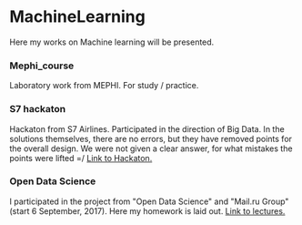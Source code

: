 # MachineLearning 
Here my works on Machine learning will be presented.

### Mephi_course
Laboratory work from MEPHI. For study / practice.

### S7 hackaton
Hackaton from S7 Airlines. Participated in the direction of Big Data.
In the solutions themselves, there are no errors, but they have removed points for the overall design. We were not given a clear answer, for what mistakes the points were lifted =/
[Link to Hackaton.](https://www.s7.ru/home/offers/hackathon/index.dot)

### Open Data Science 
I participated in the project from "Open Data Science" and "Mail.ru Group" (start 6 September, 2017). Here my homework is laid out.
[Link to lectures.](https://habrahabr.ru/company/ods/blog/322626/)



